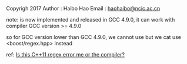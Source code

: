 Copyrigh 2017
Author : Haibo Hao
Email  : haohaibo@ncic.ac.cn

note:
<regex> is now implemented and released in GCC 4.9.0, it can work with compiler GCC version >= 4.9.0

so for GCC version lower than GCC 4.9.0, we cannot use <regex>
but we cat use <boost/regex.hpp> instead

ref:
[Is this C++11 regex error me or the compiler?](https://stackoverflow.com/questions/8060025/is-this-c11-regex-error-me-or-the-compiler)
